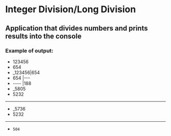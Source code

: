 # Integer Division/Long Division

## Application that divides numbers and prints results into the console

### Example of output:

- 123456
- 654
- _123456|654
-   654  |---
-  ----  |188
-  _5805
-   5232
-   ----
-   _5736
-    5232
-    ----
-     504



